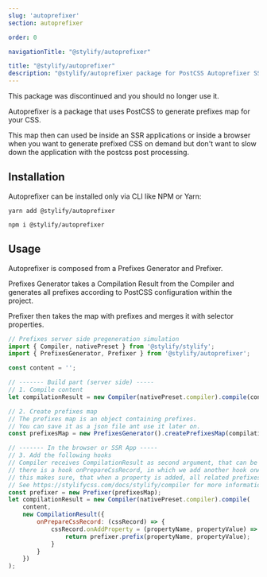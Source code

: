 ```yaml
---
slug: 'autoprefixer'
section: autoprefixer

order: 0

navigationTitle: "@stylify/autoprefixer"

title: "@stylify/autoprefixer"
description: "@stylify/autoprefixer package for PostCSS Autoprefixer SSR integration."
---
```


<note color="orange">
	This package was discontinued and you should no longer use it.
</note>

Autoprefixer is a package that uses PostCSS to generate prefixes map for your CSS.

This map then can used be inside an SSR applications or inside a browser when you want to generate prefixed CSS on demand but don't want to slow down the application with the postcss post processing.


## Installation

Autoprefixer can be installed only via CLI like NPM or Yarn:
```
yarn add @stylify/autoprefixer

npm i @stylify/autoprefixer
```

## Usage
Autoprefixer is composed from a Prefixes Generator and Prefixer.

Prefixes Generator takes a Compilation Result from the Compiler and generates all prefixes according to PostCSS configuration within the project.

Prefixer then takes the map with prefixes and merges it with selector properties.

```js
// Prefixes server side pregeneration simulation
import { Compiler, nativePreset } from '@stylify/stylify';
import { PrefixesGenerator, Prefixer } from '@stylify/autoprefixer';

const content = '';

// ------- Build part (server side) -----
// 1. Compile content
let compilationResult = new Compiler(nativePreset.compiler).compile(content);

// 2. Create prefixes map
// The prefixes map is an object containing prefixes.
// You can save it as a json file ant use it later on.
const prefixesMap = new PrefixesGenerator().createPrefixesMap(compilationResult);

// ------- In the browser or SSR App -----
// 3. Add the following hooks
// Compiler receives CompilationResult as second argument, that can be empty but configured
// there is a hook onPrepareCssRecord, in which we add another hook onAddProperty
// this makes sure, that when a property is added, all related prefixes are added.
// See https://stylifycss.com/docs/stylify/compiler for more information about hooks.
const prefixer = new Prefixer(prefixesMap);
let compilationResult = new Compiler(nativePreset.compiler).compile(
	content,
	new CompilationResult({
		onPrepareCssRecord: (cssRecord) => {
			cssRecord.onAddProperty = (propertyName, propertyValue) => {
				return prefixer.prefix(propertyName, propertyValue);
			}
		}
	})
);
```
